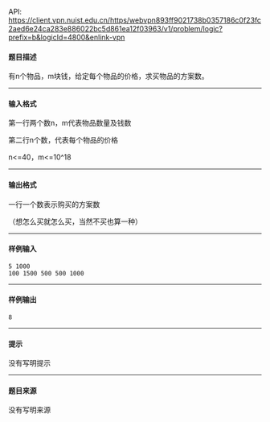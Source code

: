 API: https://client.vpn.nuist.edu.cn/https/webvpn893ff9021738b0357186c0f23fc2aed6e24ca283e886022bc5d861ea12f03963/v1/problem/logic?prefix=b&logicId=4800&enlink-vpn

#### 题目描述

有n个物品，m块钱，给定每个物品的价格，求买物品的方案数。

---

#### 输入格式

第一行两个数n，m代表物品数量及钱数

第二行n个数，代表每个物品的价格

n<=40，m<=10^18

---

#### 输出格式

一行一个数表示购买的方案数

（想怎么买就怎么买，当然不买也算一种）

---

#### 样例输入
```
5 1000
100 1500 500 500 1000
```

---

#### 样例输出
```
8
```

---

#### 提示

没有写明提示

---

#### 题目来源

没有写明来源